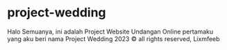 # project-wedding

Halo Semuanya, ini adalah Project Website Undangan Online pertamaku yang aku beri nama
Project Wedding 2023
© all rights reserved, Lixmfeeb 
